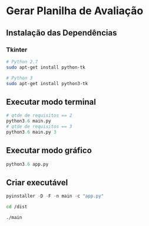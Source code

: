 # Gerar Planilha de Avaliação

## Instalação das Dependências

### Tkinter

```bash
# Python 2.7
sudo apt-get install python-tk

# Python 3
sudo apt-get install python3-tk
```

## Executar modo terminal

```python
# qtde de requisitos == 2
python3.6 main.py 
# qtde de requisitos == 3
python3.6 main.py 3
```

## Executar modo gráfico

```python
python3.6 app.py 
```

## Criar executável

```python
pyinstaller -D -F -n main -c "app.py"
```

```bash
cd /dist
```

```bash
./main
```
